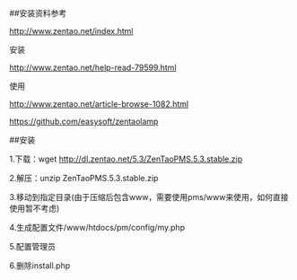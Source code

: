 ##安装资料参考

http://www.zentao.net/index.html

安装

http://www.zentao.net/help-read-79599.html

使用

http://www.zentao.net/article-browse-1082.html

https://github.com/easysoft/zentaolamp

##安装

1.下载：wget http://dl.zentao.net/5.3/ZenTaoPMS.5.3.stable.zip

2.解压：unzip ZenTaoPMS.5.3.stable.zip 

3.移动到指定目录(由于压缩后包含www，需要使用pms/www来使用，如何直接使用暂不考虑)

4.生成配置文件/www/htdocs/pm/config/my.php

5.配置管理员

6.删除install.php
